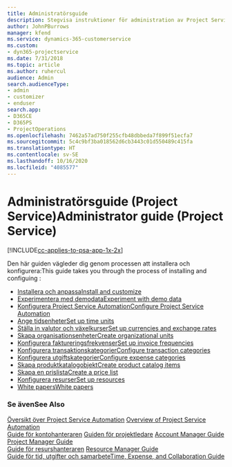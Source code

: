 ```yaml
---
title: Administratörsguide
description: Stegvisa instruktioner för administration av Project Service
author: JohnPBurrows
manager: kfend
ms.service: dynamics-365-customerservice
ms.custom:
- dyn365-projectservice
ms.date: 7/31/2018
ms.topic: article
ms.author: ruhercul
audience: Admin
search.audienceType:
- admin
- customizer
- enduser
search.app:
- D365CE
- D365PS
- ProjectOperations
ms.openlocfilehash: 7462a57ad750f255cfb48dbbeda7f899f51ecfa7
ms.sourcegitcommit: 5c4c9bf3ba018562d6cb3443c01d550489c415fa
ms.translationtype: HT
ms.contentlocale: sv-SE
ms.lasthandoff: 10/16/2020
ms.locfileid: "4085577"
---
```

# <a name="administrator-guide-project-service"></a><span data-ttu-id="78339-103">Administratörsguide (Project Service)</span><span class="sxs-lookup"><span data-stu-id="78339-103">Administrator guide (Project Service)</span></span>

[!INCLUDE[cc-applies-to-psa-app-1x-2x](../includes/cc-applies-to-psa-app-1x-2x.md)]

<span data-ttu-id="78339-104">Den här guiden vägleder dig genom processen att installera och konfigurera:</span><span class="sxs-lookup"><span data-stu-id="78339-104">This guide takes you through the process of installing and configuing :</span></span>  
  
- [<span data-ttu-id="78339-105">Installera och anpassa</span><span class="sxs-lookup"><span data-stu-id="78339-105">Install and customize</span></span>](install-customize.md)
- [<span data-ttu-id="78339-106">Experimentera med demodata</span><span class="sxs-lookup"><span data-stu-id="78339-106">Experiment with demo data</span></span>](use-demo-data.md)
- [<span data-ttu-id="78339-107">Konfigurera Project Service Automation</span><span class="sxs-lookup"><span data-stu-id="78339-107">Configure Project Service Automation</span></span>](configure.md)
- [<span data-ttu-id="78339-108">Ange tidsenheter</span><span class="sxs-lookup"><span data-stu-id="78339-108">Set up time units</span></span>](set-up-time-units.md)
- [<span data-ttu-id="78339-109">Ställa in valutor och växelkurser</span><span class="sxs-lookup"><span data-stu-id="78339-109">Set up currencies and exchange rates</span></span>](set-up-currencies-exchange-rates.md)
- [<span data-ttu-id="78339-110">Skapa organisationsenheter</span><span class="sxs-lookup"><span data-stu-id="78339-110">Create organizational units</span></span>](create-organizational-units.md)
- [<span data-ttu-id="78339-111">Konfigurera faktureringsfrekvenser</span><span class="sxs-lookup"><span data-stu-id="78339-111">Set up invoice frequencies</span></span>](set-up-invoice-frequencies.md)
- [<span data-ttu-id="78339-112">Konfigurera transaktionskategorier</span><span class="sxs-lookup"><span data-stu-id="78339-112">Configure transaction categories</span></span>](configure-transaction-categories.md)
- [<span data-ttu-id="78339-113">Konfigurera utgiftskategorier</span><span class="sxs-lookup"><span data-stu-id="78339-113">Configure expense categories</span></span>](configure-expense-categories.md)
- [<span data-ttu-id="78339-114">Skapa produktkatalogobjekt</span><span class="sxs-lookup"><span data-stu-id="78339-114">Create product catalog items</span></span>](create-product-catalog-items.md)
- [<span data-ttu-id="78339-115">Skapa en prislista</span><span class="sxs-lookup"><span data-stu-id="78339-115">Create a price list</span></span>](create-price-list.md)
- [<span data-ttu-id="78339-116">Konfigurera resurser</span><span class="sxs-lookup"><span data-stu-id="78339-116">Set up resources</span></span>](set-up-resources.md)
- [<span data-ttu-id="78339-117">White papers</span><span class="sxs-lookup"><span data-stu-id="78339-117">White papers</span></span>](white-papers.md)
  
### <a name="see-also"></a><span data-ttu-id="78339-118">Se även</span><span class="sxs-lookup"><span data-stu-id="78339-118">See Also</span></span>  
 <span data-ttu-id="78339-119">[Översikt över Project Service Automation](../psa/overview.md)  </span><span class="sxs-lookup"><span data-stu-id="78339-119">[Overview of Project Service Automation](../psa/overview.md)  </span></span>  
 <span data-ttu-id="78339-120">[Guide för kontohanteraren](../psa/account-manager-guide.md) [Guiden för projektledare](../psa/project-manager-guide.md) </span><span class="sxs-lookup"><span data-stu-id="78339-120">[Account Manager Guide](../psa/account-manager-guide.md) [Project Manager Guide](../psa/project-manager-guide.md) </span></span>  
 <span data-ttu-id="78339-121">[Guide för resurshanteraren](../psa/resource-manager-guide.md) </span><span class="sxs-lookup"><span data-stu-id="78339-121">[Resource Manager Guide](../psa/resource-manager-guide.md) </span></span>  
 [<span data-ttu-id="78339-122">Guide för tid, utgifter och samarbete</span><span class="sxs-lookup"><span data-stu-id="78339-122">Time, Expense, and Collaboration Guide</span></span>](../psa/time-expense-collaboration-guide.md)
